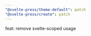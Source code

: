```yaml
---
"@svelte-press/theme-default": patch
"@svelte-press/create": patch
---
```


feat: remove svelte-scoped usage

